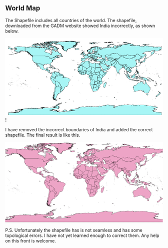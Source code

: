 ## World Map

The Shapefile includes all countries of the world. The shapefile, downloaded from the GADM website showed India incorrectly, as shown below.

![alt text](./World-incorrect.png)!

I have removed the incorrect boundaries of India and added the correct shapefile. The final result is like this.

![alt text](./world.png)

P.S. Unfortunately the shapefile has is not seamless and has some topological errors. I have not yet learned enough to correct them. Any help on this front is welcome.